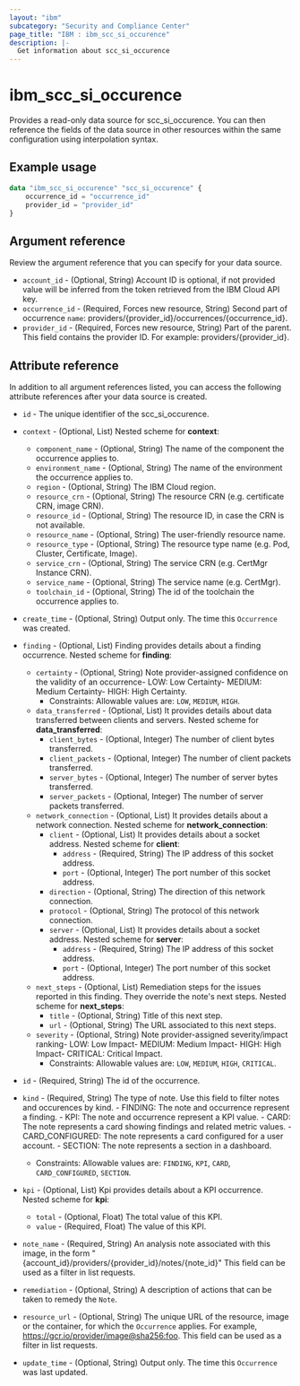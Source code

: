 ```yaml
---
layout: "ibm"
subcategory: "Security and Compliance Center"
page_title: "IBM : ibm_scc_si_occurence"
description: |-
  Get information about scc_si_occurence
---
```


# ibm_scc_si_occurence

Provides a read-only data source for scc_si_occurence. You can then reference the fields of the data source in other resources within the same configuration using interpolation syntax.

## Example usage

```terraform
data "ibm_scc_si_occurence" "scc_si_occurence" {
	occurrence_id = "occurrence_id"
	provider_id = "provider_id"
}
```

## Argument reference

Review the argument reference that you can specify for your data source.

* `account_id` - (Optional, String) Account ID is optional, if not provided value will be inferred from the token retrieved from the IBM Cloud API key.
* `occurrence_id` - (Required, Forces new resource, String) Second part of occurrence `name`: providers/{provider_id}/occurrences/{occurrence_id}.
* `provider_id` - (Required, Forces new resource, String) Part of the parent. This field contains the provider ID. For example: providers/{provider_id}.

## Attribute reference

In addition to all argument references listed, you can access the following attribute references after your data source is created.

* `id` - The unique identifier of the scc_si_occurence.
* `context` - (Optional, List) 
Nested scheme for **context**:
	* `component_name` - (Optional, String) The name of the component the occurrence applies to.
	* `environment_name` - (Optional, String) The name of the environment the occurrence applies to.
	* `region` - (Optional, String) The IBM Cloud region.
	* `resource_crn` - (Optional, String) The resource CRN (e.g. certificate CRN, image CRN).
	* `resource_id` - (Optional, String) The resource ID, in case the CRN is not available.
	* `resource_name` - (Optional, String) The user-friendly resource name.
	* `resource_type` - (Optional, String) The resource type name (e.g. Pod, Cluster, Certificate, Image).
	* `service_crn` - (Optional, String) The service CRN (e.g. CertMgr Instance CRN).
	* `service_name` - (Optional, String) The service name (e.g. CertMgr).
	* `toolchain_id` - (Optional, String) The id of the toolchain the occurrence applies to.

* `create_time` - (Optional, String) Output only. The time this `Occurrence` was created.

* `finding` - (Optional, List) Finding provides details about a finding occurrence.
Nested scheme for **finding**:
	* `certainty` - (Optional, String) Note provider-assigned confidence on the validity of an occurrence- LOW&#58; Low Certainty- MEDIUM&#58; Medium Certainty- HIGH&#58; High Certainty.
	  * Constraints: Allowable values are: `LOW`, `MEDIUM`, `HIGH`.
	* `data_transferred` - (Optional, List) It provides details about data transferred between clients and servers.
	Nested scheme for **data_transferred**:
		* `client_bytes` - (Optional, Integer) The number of client bytes transferred.
		* `client_packets` - (Optional, Integer) The number of client packets transferred.
		* `server_bytes` - (Optional, Integer) The number of server bytes transferred.
		* `server_packets` - (Optional, Integer) The number of server packets transferred.
	* `network_connection` - (Optional, List) It provides details about a network connection.
	Nested scheme for **network_connection**:
		* `client` - (Optional, List) It provides details about a socket address.
		Nested scheme for **client**:
			* `address` - (Required, String) The IP address of this socket address.
			* `port` - (Optional, Integer) The port number of this socket address.
		* `direction` - (Optional, String) The direction of this network connection.
		* `protocol` - (Optional, String) The protocol of this network connection.
		* `server` - (Optional, List) It provides details about a socket address.
		Nested scheme for **server**:
			* `address` - (Required, String) The IP address of this socket address.
			* `port` - (Optional, Integer) The port number of this socket address.
	* `next_steps` - (Optional, List) Remediation steps for the issues reported in this finding. They override the note's next steps.
	Nested scheme for **next_steps**:
		* `title` - (Optional, String) Title of this next step.
		* `url` - (Optional, String) The URL associated to this next steps.
	* `severity` - (Optional, String) Note provider-assigned severity/impact ranking- LOW&#58; Low Impact- MEDIUM&#58; Medium Impact- HIGH&#58; High Impact- CRITICAL&#58; Critical Impact.
	  * Constraints: Allowable values are: `LOW`, `MEDIUM`, `HIGH`, `CRITICAL`.

* `id` - (Required, String) The id of the occurrence.

* `kind` - (Required, String) The type of note. Use this field to filter notes and occurences by kind. - FINDING&#58; The note and occurrence represent a finding. - KPI&#58; The note and occurrence represent a KPI value. - CARD&#58; The note represents a card showing findings and related metric values. - CARD_CONFIGURED&#58; The note represents a card configured for a user account. - SECTION&#58; The note represents a section in a dashboard.
  * Constraints: Allowable values are: `FINDING`, `KPI`, `CARD`, `CARD_CONFIGURED`, `SECTION`.

* `kpi` - (Optional, List) Kpi provides details about a KPI occurrence.
Nested scheme for **kpi**:
	* `total` - (Optional, Float) The total value of this KPI.
	* `value` - (Required, Float) The value of this KPI.

* `note_name` - (Required, String) An analysis note associated with this image, in the form "{account_id}/providers/{provider_id}/notes/{note_id}" This field can be used as a filter in list requests.

* `remediation` - (Optional, String) A description of actions that can be taken to remedy the `Note`.

* `resource_url` - (Optional, String) The unique URL of the resource, image or the container, for which the `Occurrence` applies. For example, https://gcr.io/provider/image@sha256:foo. This field can be used as a filter in list requests.

* `update_time` - (Optional, String) Output only. The time this `Occurrence` was last updated.

